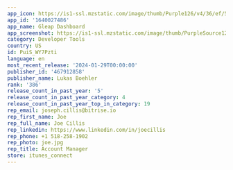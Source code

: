 ```yaml
---
app_icon: https://is1-ssl.mzstatic.com/image/thumb/Purple126/v4/36/ef/54/36ef54a2-6854-2e44-6882-ed0f57f4e964/AppIcon-0-0-1x_U007emarketing-0-7-0-0-85-220.png/1024x1024bb.png
app_id: '1640027486'
app_name: Gleap Dashboard
app_screenshot: https://is1-ssl.mzstatic.com/image/thumb/PurpleSource126/v4/cf/c3/2d/cfc32dbc-c0b1-85da-94cc-ab8fb3612350/e8e82f99-9310-4b21-8553-f7c97206abe8_Simulator_Screenshot_-_iPhone_8_Plus_-_2023-10-05_at_09.30.00.png/1242x2208bb.png
category: Developer Tools
country: US
id: PuiS_WY7Pzti
language: en
most_recent_release: '2024-01-29T00:00:00'
publisher_id: '467912858'
publisher_name: Lukas Boehler
rank: '386'
release_count_in_past_year: '5'
release_count_in_past_year_category: 4
release_count_in_past_year_top_in_category: 19
rep_email: joseph.cillis@bitrise.io
rep_first_name: Joe
rep_full_name: Joe Cillis
rep_linkedin: https://www.linkedin.com/in/joecillis
rep_phone: +1 518-258-1902
rep_photo: joe.jpg
rep_title: Account Manager
store: itunes_connect
---
```

